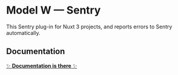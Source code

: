 # Model W &mdash; Sentry

This Sentry plug-in for Nuxt 3 projects, and reports errors to Sentry automatically.

## Documentation

[✨ **Documentation is there** ✨](https://model-w-sentry.readthedocs.io/en/latest/)
